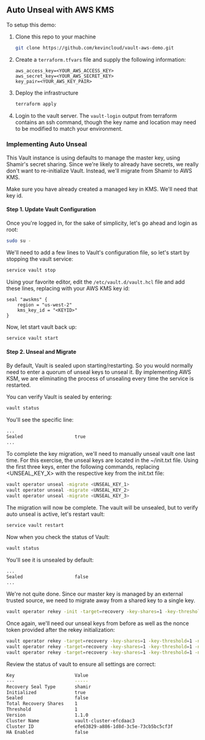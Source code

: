 ## Auto Unseal with AWS KMS

To setup this demo:

1. Clone this repo to your machine
   ```bash
   git clone https://github.com/kevincloud/vault-aws-demo.git
   ```
2. Create a `terraform.tfvars` file and supply the following information:
   ```
   aws_access_key=<YOUR_AWS_ACCESS_KEY>
   aws_secret_key=<YOUR_AWS_SECRET_KEY>
   key_pair=<YOUR_AWS_KEY_PAIR>
   ```
3. Deploy the infrastructure
   ```bash
   terraform apply
   ```
4. Login to the vault server. The `vault-login` output from terraform contains an ssh command, though the key name and location may need to be modified to match your environment.

### Implementing Auto Unseal

This Vault instance is using defaults to manage the master key, using Shamir's secret sharing. Since we're likely to already have secrets, we really don't want to re-initialize Vault. Instead, we'll migrate from Shamir to AWS KMS.

Make sure you have already created a managed key in KMS. We'll need that key id.

#### Step 1. Update Vault Configuration

Once you're logged in, for the sake of simplicity, let's go ahead and login as root:

```bash
sudo su -
```

We'll need to add a few lines to Vault's configuration file, so let's start by stopping the vault service:

```bash
service vault stop
```

Using your favorite editor, edit the `/etc/vault.d/vault.hcl` file and add these lines, replacing <KEYID> with your AWS KMS key id:

```hcl
seal "awskms" {
    region = "us-west-2"
    kms_key_id = "<KEYID>"
}
```

Now, let start vault back up:

```bash
service vault start
```

#### Step 2. Unseal and Migrate

By default, Vault is sealed upon starting/restarting. So you would normally need to enter a quorum of unseal keys to unseal it. By implementing AWS KSM, we are eliminating the process of unsealing every time the service is restarted.

You can verify Vault is sealed by entering:

```bash
vault status
```

You'll see the specific line:

```bash
...
Sealed                   true
...
```

To complete the key migration, we'll need to manually unseal vault one last time. For this exercise, the unseal keys are located in the ~/init.txt file. Using the first three keys, enter the following commands, replacing <UNSEAL_KEY_X> with the respective key from the init.txt file:

```bash
vault operator unseal -migrate <UNSEAL_KEY_1>
vault operator unseal -migrate <UNSEAL_KEY_2>
vault operator unseal -migrate <UNSEAL_KEY_3>
```

The migration will now be complete. The vault will be unsealed, but to verify auto unseal is active, let's restart vault:

```bash
service vault restart
```

Now when you check the status of Vault:

```bash
vault status
```

You'll see it is unsealed by default:

```bash
...
Sealed                   false
...
```

We're not quite done. Since our master key is managed by an external trusted source, we need to migrate away from a shared key to a single key.

```bash
vault operator rekey -init -target=recovery -key-shares=1 -key-threshold=1
```

Once again, we'll need our unseal keys from before as well as the nonce token provided after the rekey initialization:

```bash
vault operator rekey -target=recovery -key-shares=1 -key-threshold=1 -nonce=<NONCE_TOKEN> <UNSEAL_KEY_1>
vault operator rekey -target=recovery -key-shares=1 -key-threshold=1 -nonce=<NONCE_TOKEN> <UNSEAL_KEY_2>
vault operator rekey -target=recovery -key-shares=1 -key-threshold=1 -nonce=<NONCE_TOKEN> <UNSEAL_KEY_3>
```

Review the status of vault to ensure all settings are correct:

```bash
Key                      Value
---                      -----
Recovery Seal Type       shamir
Initialized              true
Sealed                   false
Total Recovery Shares    1
Threshold                1
Version                  1.1.0
Cluster Name             vault-cluster-efcdaac3
Cluster ID               efe63829-a886-1d8d-3c5e-73cb5bc5cf3f
HA Enabled               false
```
